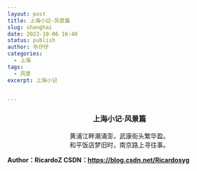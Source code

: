 ```yaml
---
layout: post
title: 上海小记·风景篇
slug: shanghai
date: 2023-10-06 16:40
status: publish
author: 华仔仔
categories: 
  - 上海
tags: 
  - 风景
excerpt: 上海小记


---
```


<center><h3>上海小记·风景篇</center></h3>

<center>黄浦江畔潮涌澎，武康街头繁华盈。</center>
<center>和平饭店梦旧时，南京路上寻往事。</center>









**Author：RicardoZ 
CSDN：https://blog.csdn.net/Ricardosyg**
